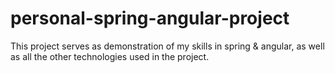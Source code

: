 # personal-spring-angular-project
This project serves as demonstration of my skills in spring &amp; angular, as well as all the other technologies used in the project.
